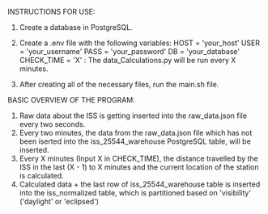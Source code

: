 INSTRUCTIONS FOR USE:

1. Create a database in PostgreSQL.
   
2. Create a .env file with the following variables:
  HOST = 'your_host'
  USER = 'your_username'
  PASS = 'your_password'
  DB = 'your_database'
  CHECK_TIME = 'X' : The data_Calculations.py will be run every X minutes.

3. After creating all of the necessary files, run the main.sh file.

BASIC OVERVIEW OF THE PROGRAM:

1. Raw data about the ISS is getting inserted into the raw_data.json file every two seconds.
2. Every two minutes, the data from the raw_data.json file which has not been iserted into the iss_25544_warehouse PostgreSQL table, will be inserted.
3. Every X minutes (Input X in CHECK_TIME), the distance travelled by the ISS in the last (X - 1) to X minutes and the current location of the station is calculated.
4. Calculated data + the last row of iss_25544_warehouse table is inserted into the iss_normalized table, which is partitioned based on 'visibility' ('daylight' or 'eclipsed')
